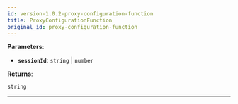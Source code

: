 ```yaml
---
id: version-1.0.2-proxy-configuration-function
title: ProxyConfigurationFunction
original_id: proxy-configuration-function
---
```


<a name="proxyconfigurationfunction"></a>

**Parameters**:

-   **`sessionId`**: `string` | `number`

**Returns**:

`string`

---
